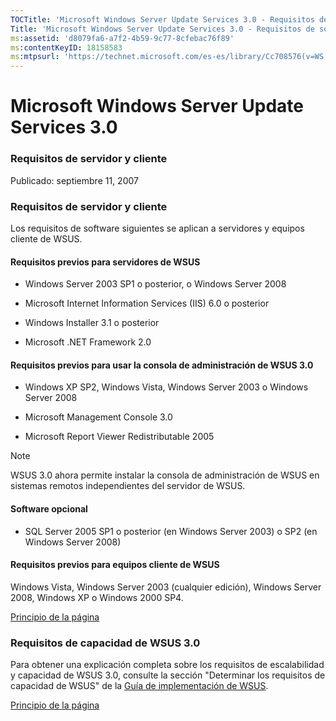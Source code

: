 ```yaml
---
TOCTitle: 'Microsoft Windows Server Update Services 3.0 - Requisitos de software de WSUS 3.0'
Title: 'Microsoft Windows Server Update Services 3.0 - Requisitos de software de WSUS 3.0'
ms:assetid: 'd8079fa6-a7f2-4b59-9c77-8cfebac76f89'
ms:contentKeyID: 18158583
ms:mtpsurl: 'https://technet.microsoft.com/es-es/library/Cc708576(v=WS.10)'
---
```


Microsoft Windows Server Update Services 3.0
============================================

### Requisitos de servidor y cliente

Publicado: septiembre 11, 2007

### Requisitos de servidor y cliente

Los requisitos de software siguientes se aplican a servidores y equipos cliente de WSUS.

#### Requisitos previos para servidores de WSUS

-   Windows Server 2003 SP1 o posterior, o Windows Server 2008

-   Microsoft Internet Information Services (IIS) 6.0 o posterior

-   Windows Installer 3.1 o posterior

-   Microsoft .NET Framework 2.0

#### Requisitos previos para usar la consola de administración de WSUS 3.0

-   Windows XP SP2, Windows Vista, Windows Server 2003 o Windows Server 2008

-   Microsoft Management Console 3.0

-   Microsoft Report Viewer Redistributable 2005

> [!NOTE] 
> WSUS 3.0 ahora permite instalar la consola de administración de WSUS en sistemas remotos independientes del servidor de WSUS.

#### Software opcional

-   SQL Server 2005 SP1 o posterior (en Windows Server 2003) o SP2 (en Windows Server 2008)

#### Requisitos previos para equipos cliente de WSUS

Windows Vista, Windows Server 2003 (cualquier edición), Windows Server 2008, Windows XP o Windows 2000 SP4.

[](#mainsection)[Principio de la página](#mainsection)

### Requisitos de capacidad de WSUS 3.0

Para obtener una explicación completa sobre los requisitos de escalabilidad y capacidad de WSUS 3.0, consulte la sección "Determinar los requisitos de capacidad de WSUS" de la [Guía de implementación de WSUS](http://go.microsoft.com/fwlink/?linkid=86416).

[](#mainsection)[Principio de la página](#mainsection)
